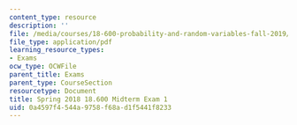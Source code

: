 ```yaml
---
content_type: resource
description: ''
file: /media/courses/18-600-probability-and-random-variables-fall-2019/0a4597f4544a9758f68ad1f5441f8233_MIT18_600F19_mid1_2018.pdf
file_type: application/pdf
learning_resource_types:
- Exams
ocw_type: OCWFile
parent_title: Exams
parent_type: CourseSection
resourcetype: Document
title: Spring 2018 18.600 Midterm Exam 1
uid: 0a4597f4-544a-9758-f68a-d1f5441f8233
---
```

